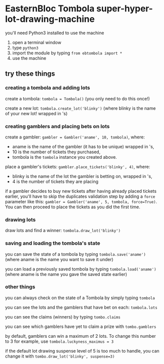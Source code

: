 # EasternBloc Tombola super-hyper-lot-drawing-machine

you'll need Python3 installed to use the machine

1. open a terminal window
2. type `python3`
3. import the module by typing `from ebtombola import *`
4. use the machine

## try these things

### creating a tombola and adding lots

create a tombola: `tombola = Tombola()` (you only need to do this once!)

create a new lot: `tombola.create_lot('blinky')` (where blinky is the name of your new lot! wrapped in 's)

### creating gamblers and placing bets on lots

create a gambler: `gambler = Gambler('aname', 10, tombola)`, where:

- aname is the name of the gambler (it has to be unique) wrapped in 's,
- 10 is the number of tickets they purchased,
- tombola is the `tombola` instance you created above.

place a gambler's tickets: `gambler.place_tickets('blinky', 4)`, where:

- blinky is the name of the lot the gambler is betting on, wrapped in 's,
- 4 is the number of tickets they are placing

if a gambler decides to buy new tickets after having already placed tickets earlier, you'll have to skip the duplicates validation step by adding a `force` parameter like this: `gambler = Gambler('aname', 5, tombola, force=True)`. You can then proceed to place the tickets as you did the first time.

### drawing lots

draw lots and find a winner: `tombola.draw_lot('blinky')`

### saving and loading the tombola's state

you can save the state of a tombola by typing `tombola.save('aname')` (where aname is the name you want to save it under)

you can load a previously saved tombola by typing `tombola.load('aname')` (where aname is the name you gave the saved state earlier)

### other things

you can always check on the state of a Tombola by simply typing `tombola`

you can see the lots and the gamblers that have bet on each: `tombola.lots`

you can see the claims (winners) by typing `tombo.claims`

you can see which gamblers have yet to claim a prize with `tombo.gamblers`

by default, gamblers can win a maximum of 2 lots. To change this number to 3 for example, use `tombola.luckyness_maximus = 3`

if the default lot drawing suspense level of 5 is too much to handle, you can change it with `tombo.draw_lot('blinky', suspense=3)`
